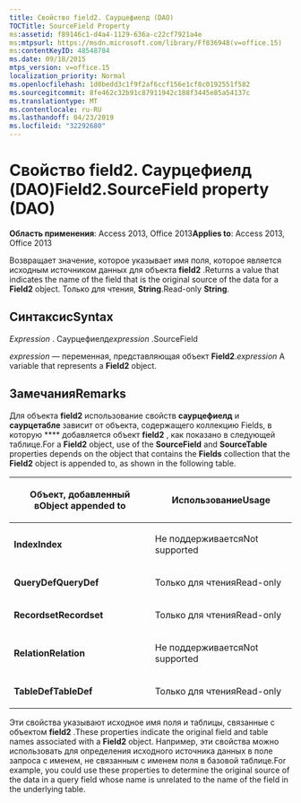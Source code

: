 ```yaml
---
title: Свойство field2. Саурцефиелд (DAO)
TOCTitle: SourceField Property
ms:assetid: f89146c1-d4a4-1129-636a-c22cf7921a4e
ms:mtpsurl: https://msdn.microsoft.com/library/Ff836948(v=office.15)
ms:contentKeyID: 48548784
ms.date: 09/18/2015
mtps_version: v=office.15
localization_priority: Normal
ms.openlocfilehash: 1d0bedd3c1f9f2af6ccf156e1cf8c0192551f582
ms.sourcegitcommit: 8fe462c32b91c87911942c188f3445e85a54137c
ms.translationtype: MT
ms.contentlocale: ru-RU
ms.lasthandoff: 04/23/2019
ms.locfileid: "32292680"
---
```

# <a name="field2sourcefield-property-dao"></a><span data-ttu-id="ceb93-102">Свойство field2. Саурцефиелд (DAO)</span><span class="sxs-lookup"><span data-stu-id="ceb93-102">Field2.SourceField property (DAO)</span></span>


<span data-ttu-id="ceb93-103">**Область применения**: Access 2013, Office 2013</span><span class="sxs-lookup"><span data-stu-id="ceb93-103">**Applies to**: Access 2013, Office 2013</span></span>

<span data-ttu-id="ceb93-104">Возвращает значение, которое указывает имя поля, которое является исходным источником данных для объекта **field2** .</span><span class="sxs-lookup"><span data-stu-id="ceb93-104">Returns a value that indicates the name of the field that is the original source of the data for a **Field2** object.</span></span> <span data-ttu-id="ceb93-105">Только для чтения, **String**.</span><span class="sxs-lookup"><span data-stu-id="ceb93-105">Read-only **String**.</span></span>

## <a name="syntax"></a><span data-ttu-id="ceb93-106">Синтаксис</span><span class="sxs-lookup"><span data-stu-id="ceb93-106">Syntax</span></span>

<span data-ttu-id="ceb93-107">*Expression* . Саурцефиелд</span><span class="sxs-lookup"><span data-stu-id="ceb93-107">*expression* .SourceField</span></span>

<span data-ttu-id="ceb93-108">*expression* — переменная, представляющая объект **Field2**.</span><span class="sxs-lookup"><span data-stu-id="ceb93-108">*expression* A variable that represents a **Field2** object.</span></span>

## <a name="remarks"></a><span data-ttu-id="ceb93-109">Замечания</span><span class="sxs-lookup"><span data-stu-id="ceb93-109">Remarks</span></span>

<span data-ttu-id="ceb93-110">Для объекта **field2** использование свойств **саурцефиелд** и **саурцетабле** зависит от объекта, содержащего коллекцию Fields, в которую \*\*\*\* добавляется объект **field2** , как показано в следующей таблице.</span><span class="sxs-lookup"><span data-stu-id="ceb93-110">For a **Field2** object, use of the **SourceField** and **SourceTable** properties depends on the object that contains the **Fields** collection that the **Field2** object is appended to, as shown in the following table.</span></span>

<table>
<colgroup>
<col style="width: 50%" />
<col style="width: 50%" />
</colgroup>
<thead>
<tr class="header">
<th><p><span data-ttu-id="ceb93-111">Объект, добавленный в</span><span class="sxs-lookup"><span data-stu-id="ceb93-111">Object appended to</span></span></p></th>
<th><p><span data-ttu-id="ceb93-112">Использование</span><span class="sxs-lookup"><span data-stu-id="ceb93-112">Usage</span></span></p></th>
</tr>
</thead>
<tbody>
<tr class="odd">
<td><p><span data-ttu-id="ceb93-113"><strong>Index</strong></span><span class="sxs-lookup"><span data-stu-id="ceb93-113"><strong>Index</strong></span></span></p></td>
<td><p><span data-ttu-id="ceb93-114">Не поддерживается</span><span class="sxs-lookup"><span data-stu-id="ceb93-114">Not supported</span></span></p></td>
</tr>
<tr class="even">
<td><p><span data-ttu-id="ceb93-115"><strong>QueryDef</strong></span><span class="sxs-lookup"><span data-stu-id="ceb93-115"><strong>QueryDef</strong></span></span></p></td>
<td><p><span data-ttu-id="ceb93-116">Только для чтения</span><span class="sxs-lookup"><span data-stu-id="ceb93-116">Read-only</span></span></p></td>
</tr>
<tr class="odd">
<td><p><span data-ttu-id="ceb93-117"><strong>Recordset</strong></span><span class="sxs-lookup"><span data-stu-id="ceb93-117"><strong>Recordset</strong></span></span></p></td>
<td><p><span data-ttu-id="ceb93-118">Только для чтения</span><span class="sxs-lookup"><span data-stu-id="ceb93-118">Read-only</span></span></p></td>
</tr>
<tr class="even">
<td><p><span data-ttu-id="ceb93-119"><strong>Relation</strong></span><span class="sxs-lookup"><span data-stu-id="ceb93-119"><strong>Relation</strong></span></span></p></td>
<td><p><span data-ttu-id="ceb93-120">Не поддерживается</span><span class="sxs-lookup"><span data-stu-id="ceb93-120">Not supported</span></span></p></td>
</tr>
<tr class="odd">
<td><p><span data-ttu-id="ceb93-121"><strong>TableDef</strong></span><span class="sxs-lookup"><span data-stu-id="ceb93-121"><strong>TableDef</strong></span></span></p></td>
<td><p><span data-ttu-id="ceb93-122">Только для чтения</span><span class="sxs-lookup"><span data-stu-id="ceb93-122">Read-only</span></span></p></td>
</tr>
</tbody>
</table>


<span data-ttu-id="ceb93-123">Эти свойства указывают исходное имя поля и таблицы, связанные с объектом **field2** .</span><span class="sxs-lookup"><span data-stu-id="ceb93-123">These properties indicate the original field and table names associated with a **Field2** object.</span></span> <span data-ttu-id="ceb93-124">Например, эти свойства можно использовать для определения исходного источника данных в поле запроса с именем, не связанным с именем поля в базовой таблице.</span><span class="sxs-lookup"><span data-stu-id="ceb93-124">For example, you could use these properties to determine the original source of the data in a query field whose name is unrelated to the name of the field in the underlying table.</span></span>

